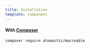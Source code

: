 ```yaml
---
title: Installation
template: component
---
```


#### With [Composer](https://getcomposer.org)

```
composer require atomastic/macroable
```
